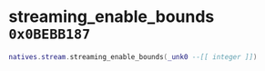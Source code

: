 # streaming_enable_bounds `0x0BEBB187`

```lua
natives.stream.streaming_enable_bounds(_unk0 --[[ integer ]])
```